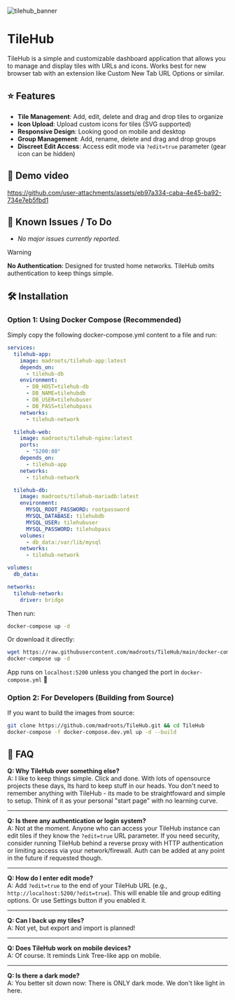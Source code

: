 
![tilehub_banner](https://github.com/user-attachments/assets/4550871c-0d47-4507-bc59-87ac672ae316)

# TileHub

TileHub is a simple and customizable dashboard application that allows you to manage and display tiles with URLs and icons.
Works best for new browser tab with an extension like Custom New Tab URL Options or similar. 

## ⭐ Features

- **Tile Management**: Add, edit, delete and drag and drop tiles to organize
- **Icon Upload**: Upload custom icons for tiles (SVG supported)
- **Responsive Design**: Looking good on mobile and desktop
- **Group Management**: Add, rename, delete and drag and drop groups
- **Discreet Edit Access**: Access edit mode via `?edit=true` parameter (gear icon can be hidden)

## 🎥 Demo video

https://github.com/user-attachments/assets/eb97a334-caba-4e45-ba92-734e7eb5fbd1

## 🚩 Known Issues / To Do

- *No major issues currently reported.*

> [!WARNING]  
> **No Authentication**: Designed for trusted home networks. TileHub omits authentication to keep things simple.

## 🛠️ Installation

### Option 1: Using Docker Compose (Recommended)

Simply copy the following docker-compose.yml content to a file and run:

```yaml
services:
  tilehub-app:
    image: madroots/tilehub-app:latest
    depends_on:
      - tilehub-db
    environment:
      - DB_HOST=tilehub-db
      - DB_NAME=tilehubdb
      - DB_USER=tilehubuser
      - DB_PASS=tilehubpass
    networks:
      - tilehub-network

  tilehub-web:
    image: madroots/tilehub-nginx:latest
    ports:
      - "5200:80"
    depends_on:
      - tilehub-app
    networks:
      - tilehub-network

  tilehub-db:
    image: madroots/tilehub-mariadb:latest
    environment:
      MYSQL_ROOT_PASSWORD: rootpassword
      MYSQL_DATABASE: tilehubdb
      MYSQL_USER: tilehubuser
      MYSQL_PASSWORD: tilehubpass
    volumes:
      - db_data:/var/lib/mysql
    networks:
      - tilehub-network

volumes:
  db_data:

networks:
  tilehub-network:
    driver: bridge
```

Then run:
```bash
docker-compose up -d
```

Or download it directly:
```bash
wget https://raw.githubusercontent.com/madroots/TileHub/main/docker-compose.yml
docker-compose up -d
```

App runs on `localhost:5200` unless you changed the port in `docker-compose.yml` 🥳

### Option 2: For Developers (Building from Source)

If you want to build the images from source:

```bash
git clone https://github.com/madroots/TileHub.git && cd TileHub
docker-compose -f docker-compose.dev.yml up -d --build
```

## 📌 FAQ

**Q: Why TileHub over something else?**  
A: I like to keep things simple. Click and done. With lots of opensource projects these days, Its hard to keep stuff in our heads. You don't need to remember anything with TileHub - its made to be straightfoward and simple to setup. Think of it as your personal "start page" with no learning curve.

---

**Q: Is there any authentication or login system?**  
A: Not at the moment. Anyone who can access your TileHub instance can edit tiles if they know the `?edit=true` URL parameter. If you need security, consider running TileHub behind a reverse proxy with HTTP authentication or limiting access via your network/firewall. Auth can be added at any point in the future if requested though.

---

**Q: How do I enter edit mode?**  
A: Add `?edit=true` to the end of your TileHub URL (e.g., `http://localhost:5200/?edit=true`). This will enable tile and group editing options. Or use Settings button if you enabled it.

---

**Q: Can I back up my tiles?**  
A: Not yet, but export and import is planned!

---

**Q: Does TileHub work on mobile devices?**  
A: Of course. It reminds Link Tree-like app on mobile.

---

**Q: Is there a dark mode?**  
A: You better sit down now: There is ONLY dark mode. We don't like light in here.
